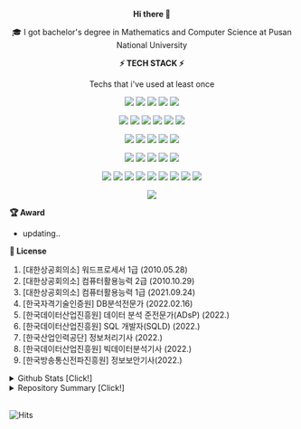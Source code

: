 <div align="center"> 
 
 **Hi there 👋**

<!--
**LEE-Yerim/LEE-Yerim** is a ✨ _special_ ✨ repository because its `README.md` (this file) appears on your GitHub profile.

Here are some ideas to get you started:

- 🔭 I’m currently working on ...
- 🌱 I’m currently learning ...
- 👯 I’m looking to collaborate on ...
- 🤔 I’m looking for help with ...
- 💬 Ask me about ...
- 📫 How to reach me: ...
- 😄 Pronouns: ...
- ⚡ Fun fact: ...
-->
 
 🎓 I got bachelor's degree in Mathematics and Computer Science at Pusan National University
 
 **⚡ TECH STACK ⚡**
 
 Techs that i've used at least once 

<!--
https://simpleicons.org/
-->
 
<img src="https://img.shields.io/badge/C-A8B9CC?style=flat-square&logo=c&logoColor=white"/></a>
<img src="https://img.shields.io/badge/C++-00599C?style=flat-square&logo=C%2B%2B&logoColor=white"/></a>
<img src="https://img.shields.io/badge/VisualStudio-5C2D91?style=flat-square&logo=visualstudio&logoColor=white"/></a>
<img src="https://img.shields.io/badge/VisualStudioCode-007ACC?style=flat-square&logo=visualstudiocode&logoColor=white"/></a>
<img src="https://img.shields.io/badge/EclipseIDEA-2C2255?style=flat-square&logo=eclipseidea&logoColor=white"/></a>

<img src="https://img.shields.io/badge/Python-3766AB?style=flat-square&logo=Python&logoColor=white"/></a>
<img src="https://img.shields.io/badge/Anaconda-44A833?style=flat-square&logo=anaconda&logoColor=white"/></a>
<img src="https://img.shields.io/badge/Jupyter-F37626?style=flat-square&logo=jupyter&logoColor=white"/></a>
<img src="https://img.shields.io/badge/pandas-150458?style=flat-square&logo=pandas&logoColor=white"/></a>
<img src="https://img.shields.io/badge/NumPy-013243?style=flat-square&logo=numpy&logoColor=white"/></a>
<img src="https://img.shields.io/badge/scikit-learn-F7931E?style=flat-square&logo=scikit-learn&logoColor=white"/></a>

<img src="https://img.shields.io/badge/HTML5-E34F26?style=flat-square&logo=html5&logoColor=white"/></a>
<img src="https://img.shields.io/badge/CSS3-1572B6?style=flat-square&logo=css3&logoColor=white"/></a>
<img src="https://img.shields.io/badge/JavaScript-F7DF1E?style=flat-square&logo=javascript&logoColor=white"/></a> 
<img src="https://img.shields.io/badge/Java-007396?style=flat-square&logo=java&logoColor=white"/></a> 
<img src="https://img.shields.io/badge/IntelliJIDEA-000000?style=flat-square&logo=intellijidea&logoColor=white"/></a> 

<img src="https://img.shields.io/badge/Ruby-CC342D?style=flat-square&logo=ruby&logoColor=white"/></a> 
<img src="https://img.shields.io/badge/Swift-FA7343?style=flat-square&logo=swift&logoColor=white"/></a> 
<img src="https://img.shields.io/badge/Linux-FCC624?style=flat-square&logo=linux&logoColor=white"/></a> 
<img src="https://img.shields.io/badge/MySQL-4479A1?style=flat-square&logo=mysql&logoColor=white"/></a> 
<img src="https://img.shields.io/badge/MriaDB-003545?style=flat-square&logo=mariadb&logoColor=white"/></a>

<img src="https://img.shields.io/badge/Xcode-147EFB?style=flat-square&logo=xcode&logoColor=white"/></a>
<img src="https://img.shields.io/badge/Postman-FF6C37?style=flat-square&logo=postman&logoColor=white"/></a>
<img src="https://img.shields.io/badge/Homebrew-FBB040?style=flat-square&logo=homebrew&logoColor=white"/></a>
<img src="https://img.shields.io/badge/MicrosoftAzure-0078D4?style=flat-square&logo=microsoftazure&logoColor=white"/></a>
<img src="https://img.shields.io/badge/AzureDataExplorer-0078D4?style=flat-square&logo=azuredataexplorer&logoColor=white"/></a>
<img src="https://img.shields.io/badge/AzureFunctions-0062AD?style=flat-square&logo=azurefunctions&logoColor=white"/></a>
<img src="https://img.shields.io/badge/AzureDevOps-0078D7?style=flat-square&logo=azuredevops&logoColor=white"/></a>
<img src="https://img.shields.io/badge/Jenkins-D24939?style=flat-square&logo=jenkins&logoColor=white"/></a>
<img src="https://img.shields.io/badge/Docker-2496ED?style=flat-square&logo=docker&logoColor=white"/></a>

<img src="https://img.shields.io/badge/GitHub-181717?style=flat-square&logo=github&logoColor=white"/></a>

<!--
[![Top Langs](https://github-readme-stats.vercel.app/api/top-langs/?username=plumwiserim)](https://github.com/anuraghazra/github-readme-stats)
-->

 </div>

**🏆 Award**
- updating..

**📃 License**
1. [대한상공회의소] 워드프로세서 1급 (2010.05.28)
2. [대한상공회의소] 컴퓨터활용능력 2급 (2010.10.29)
3. [대한상공회의소] 컴퓨터활용능력 1급 (2021.09.24)
4. [한국자격기술인증원] DB분석전문가 (2022.02.16)
5. [한국데이터산업진흥원] 데이터 분석 준전문가(ADsP) (2022.)
6. [한국데이터산업진흥원] SQL 개발자(SQLD) (2022.)
7. [한국산업인력공단] 정보처리기사 (2022.)
8. [한국데이터산업진흥원] 빅데이터분석기사 (2022.)
9. [한국방송통신전파진흥원] 정보보안기사(2022.)

<details><summary> Github Stats [Click!]</summary>

  <br/>
 
[![Anurag's github stats](https://github-readme-stats.vercel.app/api?username=plumwiserim)](https://github.com/anuraghazra/github-readme-stats)

</details>

<details><summary> Repository Summary [Click!]</summary>
 <p>
  
🏫 PNU classes 
   1. 컴퓨팅사고
   2. [Python] 기초컴퓨터프로그래밍 
   3. [Python] 컴퓨터시스템입문 [repo](https://github.com/plumwiserim/Python_Programming) 
   4. [Python] 수학적 프로그래밍 [repo](https://github.com/plumwiserim/Python-Programming-2)
   5. [C++] C++ 프로그래밍 [repo](https://github.com/plumwiserim/CPP-Programming) 
   6. [HTML] 소프트웨어융합기초 1 [repo](https://github.com/plumwiserim/html-programming)
   7. [DA] 소프트웨어융합기초 2 [repo](https://github.com/plumwiserim/data-analysis)
   8. [DS] 소프트웨어융합기초 3 
   9. [DS] 자료구조
  
  <br/>
  
📚 NEXT-STEP missions 
   1. [Java] baseball-game precourse [repo](https://github.com/plumwiserim/java-baseball-precourse)
   2. [Java] racingcar-game [repo](https://github.com/plumwiserim/java-racingcar)
   3. [Java] lotto [repo](https://github.com/plumwiserim/java-lotto)
   4. [Java] blackjack [repo](https://github.com/plumwiserim/java-blackjack)
   5. [Java] chess
  
  <br/>
  
📚 소프트웨어교육센터
  1. [Linux] 오픈소스SW특강「오픈소스를 활용한 프로그래밍 과정」 [repo](https://github.com/plumwiserim/Linux-Programming)
  2. [Data-Analysis] [PNU AI 아카데미] 데이터분석 입문과 응용 [repo](https://github.com/plumwiserim/data-analysis-2)
  3. [Swift] SW전공자를 위한 개발자 과정 「Swift 기반 iOS 모바일 개발」 [repo](https://github.com/plumwiserim/Swift-programming)
  4. [Swift] SW전공자를 위한 개발자 과정 『iOS Hands-On Project - Dogstagram』 [repo](https://github.com/plumwiserim/Swift-programming-2)
  5. [R] 여대생 취업역량개발 프로그램 한국자격기술인증원 DB분석전문가 [repo](https://github.com/plumwiserim/R-programming)
    
  <br/>
  
✏️ STUDY 
   1. next-step [repo](https://github.com/plumwiserim/nextstep)
   2. tech-course talk 
   3. [Coding-Test] backjoon [repo](https://github.com/plumwiserim/baekjoon)
   4. [Coding-Test] programmers [repo](https://github.com/plumwiserim/programmers) 
   5. [Algorithm] 알고리즘 스터디
   6. [Spring] 패스트캠퍼스 스프링의 정석 [repo](https://github.com/plumwiserim/spring_basic) 
   7. [WikiDocs] 딥러닝을 이용한 자연어 처리 입문
  
 </p>
 </details>
 
  <br/>
  
![Hits](https://hits.seeyoufarm.com/api/count/incr/badge.svg?url=https%3A%2F%2Fgithub.com%2Fplumwiserim&count_bg=%2379C83D&title_bg=%23555555&icon=&icon_color=%23E7E7E7&title=hits&edge_flat=false)
